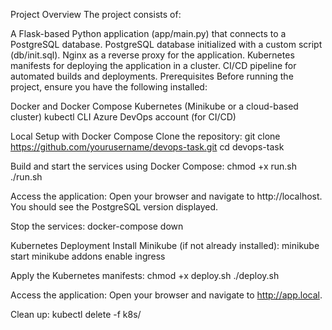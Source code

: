 Project Overview
The project consists of:

A Flask-based Python application (app/main.py) that connects to a PostgreSQL database.
PostgreSQL database initialized with a custom script (db/init.sql).
Nginx as a reverse proxy for the application.
Kubernetes manifests for deploying the application in a cluster.
CI/CD pipeline for automated builds and deployments.
Prerequisites
Before running the project, ensure you have the following installed:

Docker and Docker Compose
Kubernetes (Minikube or a cloud-based cluster)
kubectl CLI
Azure DevOps account (for CI/CD)

Local Setup with Docker Compose
Clone the repository:
    git clone https://github.com/yourusername/devops-task.git
    cd devops-task

Build and start the services using Docker Compose:
    chmod +x run.sh
    ./run.sh

Access the application:
Open your browser and navigate to http://localhost.
You should see the PostgreSQL version displayed.

Stop the services:
    docker-compose down

Kubernetes Deployment
Install Minikube (if not already installed):
    minikube start
    minikube addons enable ingress

Apply the Kubernetes manifests:
    chmod +x deploy.sh
    ./deploy.sh

Access the application:
Open your browser and navigate to http://app.local.

Clean up:
    kubectl delete -f k8s/